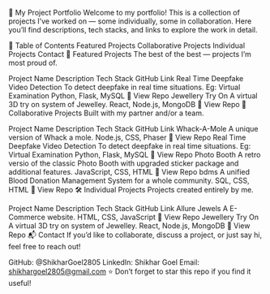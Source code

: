 
🚀 My Project Portfolio
Welcome to my portfolio!
This is a collection of projects I’ve worked on — some individually, some in collaboration.
Here you’ll find descriptions, tech stacks, and links to explore the work in detail.

📂 Table of Contents
Featured Projects
Collaborative Projects
Individual Projects
Contact
🌟 Featured Projects
The best of the best — projects I’m most proud of.

Project Name	Description	Tech Stack	GitHub Link
Real Time Deepfake Video Detection	To detect deepfake in real time situations. Eg: Virtual Examination	Python, Flask, MySQL	🔗 View Repo
Jewellery Try On	A virtual 3D try on system of Jewelley.	React, Node.js, MongoDB	🔗 View Repo
🤝 Collaborative Projects
Built with my partner and/or a team.

Project Name	Description	Tech Stack	GitHub Link
Whack-A-Mole	A unique version of Whack a mole.	Node.js, CSS, Phaser	🔗 View Repo
Real Time Deepfake Video Detection	To detect deepfake in real time situations. Eg: Virtual Examination	Python, Flask, MySQL	🔗 View Repo
Photo Booth	A retro versio of the classic Photo Booth with upgraded sticker package and additional features.	JavaScript, CSS, HTML	🔗 View Repo
bdms	A unified Blood Donation Management System for a whole community.	SQL, CSS, HTML	🔗 View Repo
🛠 Individual Projects
Projects created entirely by me.

Project Name	Description	Tech Stack	GitHub Link
Allure Jewels	A E-Commerce website.	HTML, CSS, JavaScript	🔗 View Repo
Jewellery Try On	A virtual 3D try on system of Jewelley.	React, Node.js, MongoDB	🔗 View Repo
📬 Contact
If you’d like to collaborate, discuss a project, or just say hi, feel free to reach out!

GitHub: @ShikharGoel2805
LinkedIn: Shikhar Goel
Email: shikhargoel2805@gmail.com
⭐ Don’t forget to star this repo if you find it useful!
